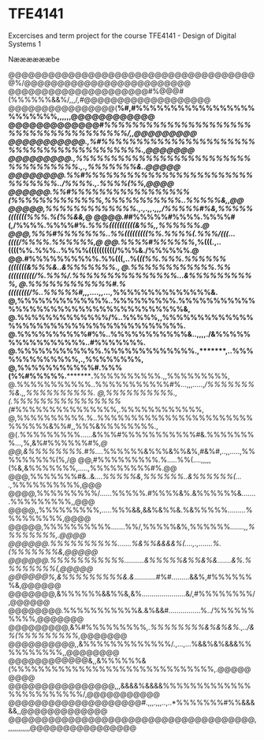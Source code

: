 # TFE4141
Excercises and term project for the course TFE4141 - Design of Digital Systems 1

Nææææææbe                             

@@@@@@@@@@@@@@@@@@@@@@@@@@@@@@@@@@@@@@%/@@@@@@@@@@@@@@@@@@@@@@@@@
@@@@@@@@@@@@@@@@@@@@@#%@@@#(%%%%%%&&%/,,,/*,*#@@@@@@@@@@@@@@@@@@@
@@@@@@@@@@@@@@@@(**%#,#%%%%%%%%%%%%%%%%%%%%%%%%,,,,,,@@@@@@@@@@@@
@@@@@@@@@@@@@#*%%%%%%%%%%%%%%%%%%%%%%%%%%%%%%%%%%%%%%/,,@@@@@@@@@
@@@@@@@@@@@.,%#%%%%%%%%%%%%%%%%%%%%%%%%%%%%%%%%%%%%%%%%%.,@@@@@@@
@@@@@@@@@.,%%%%%%%%%%%%%%%%%%%%%%%%%%%%%%%%%%%.,.,%%%%%%%&..@@@@@
@@@@@@@@.%%#%%%%%%%%%%%%%%%%%%%%%%%%%%%%%%%../%%%%.,.%%%%(%%,@@@@
@@@@@@.%%#%%%%%%%%%%%%%%%%%(%%%%%%%%%%%%%,%%%%%%%%%%%..%%%%%&,,@@
@@@@@,%%%%%%%%%%%%%.,.,.,,.,,,/%%%%%#%&,%%%%%(((((((%%%.%(%%&&,*@
@@@@.##%%%%%#%%%%.%%%%#(,/%%%%.%%%%#%.*%%%((((((((((&%%,,%%%%%%.@
@@@,%%%#%%%%%%%..%%(((((((((%%.%%%%(.%%%/(((...((((/%%%%.%%%%%%,@
@@.%%%%#%%%%%%*,%(((.,..((((%%.%%%..%%%%((((((((((/%%%&./%%%%%%.@
@@.#%%%%%%%%%%.%%(((,..%(*((%%.%%%.%%%%%%(((((((&%%%&..&%%%%%%%.,
@.%%%%%%%%%%%%.%%((((((((((/%.%%%/.%%%%%%%%%%%%%%%...&%%%%%%%%%%,
@.%%%%%%%%%%%%#.%((((((((/%..%%%%%#,,,....,,...,*%%%%%%%%%%%%%%&.
@,%%%%%%%%%%%%%..%%%%%%%%%.%%%%%%%%%%%%%%%%%%%%%%%%%%%%%%%%%%%%&,
@.%%%%%%%%%%%%%/%..%%%%%,,%%%%%%%%%%%%%%%%%%%%%%%%%%%%%%%%%%%%%%.
@.%%%%%%%%%%#%%..%%%%%%%%%%%&..,,,,./&%%%%%%%%%%%%%%%%..#%%%%%%%.
@.%%%%%%%%%%%%.%%%%%%%%%%%%%.,*******,..%%%%%%%%%%%%%,.,%%%%%%%%,
@,%%%%%%%%%%%#.%%%(%%#%%%%%.***********.**%%%%%%%%%%.,,%%%%%%%%%,
@.%%%%%%%%%%%..%%%%%%%%%%%#%...,,,.....,*/%%%%%%%%&.,,%%%%%%%%%%.
@,%%%%%%%%%%.,(.%%%%%%%%%%%%%%%%(*#%%%%%%%%%%%%%%%,.%%%%%%%%%%%%,
@,%%%%%%%%%%.%..%%%%%%%%%%%%%%%%%%%%%%%%%%%%%&%%#,,%%%&%%%%%%%%.,
@(.%%%%%%%%%......&%%%#%%%%%%%%%%%#&.%%%%%%%%...,%,&%#%%%%%%#%*,@
@@,&%%%%%%%%.#%....*%%%%%%&%%%&%%&%,#&%#,..,,.....,%%%%%%%%%(%,/@
@@,#%%%%%%%%%.%.....%%(....,,,,,(%&,&%%%%%%%,.....,%%%%%%%%%#%.@@
@@@,%%%%%%%#&..&....*%%%%%&,%%%%%%..&%%%%%%(... .,*%%%%%%%%%%,@@@
@@@@,%%%%%%%%%/......%%%%%.#%%%%&%.&%%%%%%&........%%%%%%%%%,,@@@
@@@@,,%%%%%%%%%,.....%%%&&,&&%&%%&.%&%%%%%.........%%%%%%%%%,@@@@
@@@@@,%%%%%%%%%%.......%%/,%%%%%&%,%%%%%%*.......,,%%%%%%%%,.@@@@
@@@@@@.%%%%%%%%%%.......%&%%&&&&%(....,.,.......%.(%%%%%%%&,@@@@@
@@@@@@.%%%%%%%%%%%..........&%%%%%&%%&%&.......&%.%%%%%%%%(,@@@@@
@@@@@@%,&%%%%%%%%%&.&*...........#%#.........&&%,#%%%%%%%&,@@@@@@
@@@@@@@,&%%%%%%&&%%&,&%......................&/,#%%%%%%%%/,@@@@@@
@@@@@@@@.%%%%%%%%%%%&.&%&&#................%../%%%%%%%%%%,@@@@@@@
@@@@@@@@@,&%#%%%%%%%%%*,.%%%%%%%%&%&%&%.,../&%(%%%%%%%%%,*@@@@@@@
@@@@@@@@@@,,&%%%%%%%%%%%%%/.,...,...%&&%&%&&&%%%%%%%%%%,,@@@@@@@@
@@@@@@@@@@@@&,,&%%%%%%&(%%%%%%%%%%%%%%%%%%%%%%%%%%%%%%,.@@@@@@@@@
@@@@@@@@@@@@@@@@,,,&&&&%&&&&%%%%%%%%%%%%%%%%%%%%%%%%/,@@@@@@@@@@@
@@@@@@@@@@@@@@@@@@@@#.,,,.,,,..,..*%%%%%%%#%%&&&&&,,@@@@@@@@@@@@@
@@@@@@@@@@@@@@@@@@@@@@@@@@@@@@@@@@@@@,,,,,,,,,,,,@@@@@@@@@@@@@@@@
